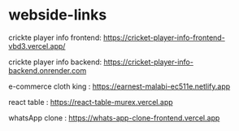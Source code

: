 # webside-links

crickte player info frontend: https://cricket-player-info-frontend-vbd3.vercel.app/

crickte player info backend: https://cricket-player-info-backend.onrender.com

e-commerce cloth king : https://earnest-malabi-ec511e.netlify.app

react table : https://react-table-murex.vercel.app

whatsApp clone : https://whats-app-clone-frontend.vercel.app
